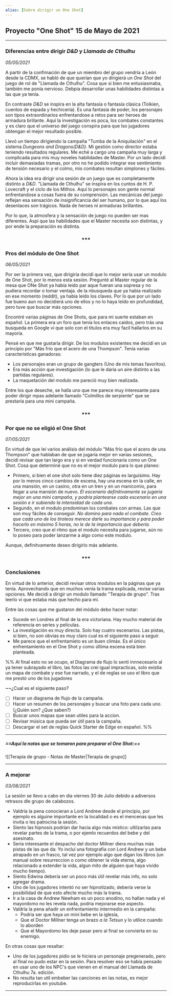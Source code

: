 ```yaml
---
alias: [Sobre dirigir un One Shot]
---
```



## Proyecto "One Shot" 15 de Mayo de 2021

---

### Diferencias entre dirigir _D&D_ y _Llamada de Cthulhu_

*05/05/2021*

A partir de la confimación de que un miembro del grupo vendría a León desde la CDMX, se habló de que querían que yo dirigierá un _One Shot_ del juego de rol de "Llamada de Cthulhu". Cosa que si bien me entusiasmaba, también me ponía nervioso. Debpia desarrollar unas habilidades distintas a las que ya tenía.

En contraste _D&D_ se inspira en la alta fantasía o fantasía clásica (Tolkien, cuentos de espada y hechicería). Es una fantasía de poder, los personajes son tipos extraordinarios enfrentandose a retos para ser heroes de armadura brillante. Aquí la investigación es poca, los combates constantes y es claro que el universo del juego conspira para que lso jugadores obtengan el mejor resultado posible.
 
  Llevó un tiempo dirigiendo la campaña "Tumba de la Aniquilación" en el sistema _Dungeons and Dragons(D&D)_. Mi gestión como director estaba teniendo resultados regulares. Me eché a cargo una campaña muy larga y complicada para mis muy noveles habilidades de Master. Por un lado decidí incluir demasiadas tramas, por otro no he podido integrar ese sentimiento de tensión necesario y el colmo, mis combates resultan simplones y fáciles. 
 
 Ahora la idea era dirigir una sesión de un juego que es completamente distinto a _D&D_. "Llamada de Cthulhu" se inspira en los cuntos de H. P. Lovecraft y el ciclo de los Mithos. Aquí lo personajes son gente normal enfrentandose a cosas fuera de su comprensión. Las mecánicas del juego reflejan esa sensación de insignificancia del ser humano, por lo que aquí los desenlaces son trágicos. Nada de heroes ni armaduras brillantes.
 
 Por lo que, la atmosfera y la sensación de juego no pueden ser mas diferentes. Aspi que las habilidades que el Master necesita son distintas, y por ende la preparación es distinta.
 

<div align='center'>
<h3> *** </h3>
</div>

 
 ### Pros del módulo de One Shot
 
 *06/05/2021*
 
 Por ser la primera vez, que dirigiría decidí que lo mejor sería usar un modulo de One Shot, por lo menos esta sesión. Pregunté al Master regular de la mesa que ONe Shot ya había leido par aque fueran una sopresa y no pudiera recordar o tomar ventaja. de la nbusqueda que ya habia realizado en ese momento (reddit), ya había leído los claves. Por lo que por un lado fue bueno aun no decidierá uno de ellos y no lo haya leído en profundidad, pero tuve que buscar más opciones.
 
 Encontré varias páginas de One Shots, que para mi suerte estaban en español. La primera era un foro que tenía los enlaces caidos, pero trás una busqueda en Google vi que solo con el titulos era muy facil hallarlos en su mayoría. 
 
 Pensé en que me gustaría dirigir. De los modulos existentes me decidí en un principio por "Más frío que el acero de una Thompson". Tenía varias caracteristicas ganadoras:
 - Los personajes eran un grupo de gangters (Uno de mis temas favoritos).
 - Era más acción que investigación (lo que le daría un aire distinto a las partidas regulares).
 - La maquetación del modulo me pareció muy bien realizada.
 
 Entre los que deseche, se halla uno que me parece muy interesante para poder dirigir mpas adelante llamado "Colmillos de serpiente" que se prestaría para una mini campaña.
 
 
<div align='center'>
<h3> *** </h3>
</div>

### Por que no se eligió el One Shot

*07/05/2021*

En virtud de que leí varios análisis del módulo "Más frío que el acero de una Thompson" que hablaban de que se jugaría mejor en varias sesiones, decidí revisar que tan largo era y si en verdad funcionaria como un One Shot. Cosa que determiné que no es el mejor modulo para lo que planeo:
* Primero, si bien el one shot solo tiene diez páginas es larguísimo. Hay por lo menos cinco cambios de escena, hay una escena en la calle, en una mansión, en un casino, otra en un tren y en un manicomio, para llegar a una mansión de nuevo. 
		_El escenario definitivamente se jugaría mejor en una mini campaña, y podria plantearse cada escenario en una sesión e ir subiendo la intensidad de cada una._
* Segundo, en el modulo predominan los combates con armas. Las que son muy fáciles de conseguir.
		_No domino para nada el combate. Creo que cada uno de los tiroteos merece darle su importancia y para poder hacerlo en máximo 5 horas, no le de la importancia que debería._
* Tercero, creo que el ritmo que el modulo necesita para jugarse, aún no lo poseo para poder lanzarme a algo como este modulo.

Aunque, definitvamente deseo dirigirlo más adelante.

<div align='center'>
<h3> *** </h3>
</div>

### Conclusiones
 
 En virtud de lo anterior, decidí revisar otros modulos en la páginas que ya tenía. Aprovechando que en muchos venía la trama explicada, revise varias opciones. Me decidí a dirigir un modulo llamado "Terapia de grupo". Tras leerlo vi que estaba más que hecho para mí.
 
 Entre las cosas que me gustaron del módulo debo hacer notar:
 * Sucede en Londres al final de la era victoriana. Hay mucho material de referencia en series y películas.
 * La investigación es muy directa. Solo hay cuatro escenarios. Las pistas, si bien, no son obvias es muy claro cual es el siguiente paso a seguir.
 * Me parece que el enfrentamieto es un buen climáx. Es el único enfrentamiento en el One Shot  y como última escena está bien planteada.

%% 
Al final esto no se ocupo, el Diagrama de flujo lo senti innnecesario al ya tener subrayado el libro, las fotos las crei igual impracticas, solo existia un mapa de combate y ese fue narrado, y el de reglas se uso el libro que me prestó uno de los jugadores

~~¿Cual es el siguiente paso?
- [ ] Hacer un diagrama de flujo de la campaña.
- [ ] Hacer un resumen de los personajes y buscar una foto para cada uno. (¿Quién son? ¿Que saben?)
- [ ] Buscar unos mapas que sean utiles para la accion.
- [ ] Revisar música que pueda ser útil para la campaña.
- [ ] Descargar el set de reglas Quick Starter de Edge en español. 
%%

---
##### ==Aquí la notas que se tomaron para preparar el One Shot:==
![[Terapía de grupo - Notas de Master|Terapía de grupo]]
 
---
### A mejorar

*03/08/2021*

 La sesión se llevo a cabo en dia viernes 30 de Julio debido a  adiversos retrasos dle grupo de calabozos.
 
 - Valdría la pena conocieran a Lord Andrew desde el principio, por ejemplo es alguine importante en la localidad o es el mencenas que les invita o les patrocina la sesión.
- Siento las hipnosis podrían dar hacia algo más místico: ultilzarlas para revelar partes de la trama, o por ejemlo recuerdos del bebe y del asesinato.
- Sería interesante el despacho del doctor Millner diera muchas más pistas de las que da: Yo incluí una fotografía con Lord Andrew y un bebe atrapado en un frasco, tal vez por ejemplo algo que digan los libros (un manual sobre resurreccion o como obtener la vida eterna, algo relacionado a extender la vida, algun mito de alguien que haya vivido mucho tiempo).
- Siento Edwina debería ser un poco más útil revelar más info, no solo agregar drama.
- Uno de los jugadores intentó no ser hipnotizado, debería verse la posibilidad de que esto afecte mucho más la trama.
- Ir a la casa de Andrew Newham es un poco anodino, no hallan nada y el mayordomo no les revela nada, podria mejorarse ese aspecto.
- Valdría la pena añadir un enfrentamiento intermedio en la campaña:
	- Podria ser que haya un mini bebe en la iglesía, 
	- Que el Doctor Millner tenga un brazo *a la Tetsuo* y lo utilice cuando lo aborden
	- Que el Mayordomo les deje pasar pero al final se convierta en su enemigo.

En otras cosas que resaltar:
- Uno de los jugadores pidio se le hiciera un personaje pregenerado, pero al final no pudo estar en la sesión. Para resolver eso se había pensado en usar uno de los NPC's que vienen en el manual del Llamada de Cthulhu 7a. edición.
- No resulta tan utíl embeber las canciones en las notas, es mejor reproducirlas en youtube.


---
 
 
 